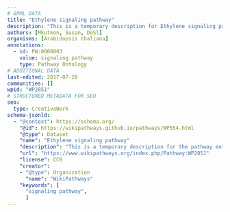 ```yaml
---
# GPML DATA
title: "Ethylene signaling pathway"
description: "This is a temporary description for Ethylene signaling pathway"
authors: [Mkutmon, Susan, DeSl]
organisms: [Arabidopsis thaliana]
annotations:
  - id: PW:0000003
    value: signaling pathway
    type: Pathway Ontology
# ADDITIONAL DATA
last-edited: 2017-07-28
communities: []
wpid: "WP2851"
# STRUCTURED METADATA FOR SEO
seo:
  type: CreativeWork
schema-jsonld:
  - "@context": https://schema.org/
    "@id": https://wikipathways.github.io/pathways/WP554.html
    "@type": Dataset
    "name": "Ethylene signaling pathway"
    "description": "This is a temporary description for the pathway entitled: Ethylene signaling pathway"
    "url": "https://www.wikipathways.org/index.php/Pathway:WP2851"
    "license": CC0
    "creator":
    - "@type": Organization
      "name": "WikiPathways"
    "keywords": [
      "signaling pathway",
      ]
---
```

